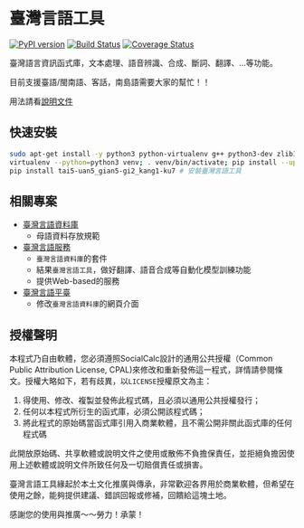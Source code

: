 # 臺灣言語工具

[![PyPI version](https://badge.fury.io/py/tai5_uan5_gian5_gi2_kang1_ku7.svg)](https://badge.fury.io/py/tai5-uan5_gian5-gi2_kang1-ku7)
[![Build Status](https://travis-ci.org/sih4sing5hong5/tai5-uan5_gian5-gi2_kang1-ku7.svg?branch=master)](https://travis-ci.org/sih4sing5hong5/tai5-uan5_gian5-gi2_kang1-ku7)
[![Coverage Status](https://coveralls.io/repos/sih4sing5hong5/tai5-uan5_gian5-gi2_kang1-ku7/badge.svg)](https://coveralls.io/r/sih4sing5hong5/tai5-uan5_gian5-gi2_kang1-ku7)


臺灣語言資訊函式庫，文本處理、語音辨識、合成、斷詞、翻譯、…等功能。

目前支援臺語/閩南語、客話，南島語需要大家的幫忙！！

用法請看[說明文件](http://sih4sing5hong5.github.io/tai5-uan5_gian5-gi2_kang1-ku7)


## 快速安裝
```bash
sudo apt-get install -y python3 python-virtualenv g++ python3-dev zlib1g-dev libbz2-dev liblzma-dev libboost-all-dev # Ubuntu/Mint 安裝指令
virtualenv --python=python3 venv; . venv/bin/activate; pip install --upgrade pip # 設置環境檔
pip install tai5-uan5_gian5-gi2_kang1-ku7 # 安裝臺灣言語工具
```

## 相關專案
* [臺灣言語資料庫](https://github.com/sih4sing5hong5/tai5-uan5_gian5-gi2_tsu1-liau7-khoo3)
  * 母語資料存放規範
* [臺灣言語服務](https://github.com/sih4sing5hong5/tai5-uan5_gian5-gi2_hok8-bu7)
  * `臺灣言語資料庫`的套件
  * 結果`臺灣言語工具`，做好翻譯、語音合成等自動化模型訓練功能
  * 提供Web-based的服務
* [臺灣言語平臺](https://github.com/sih4sing5hong5/tai5-uan5_gian5-gi2_phing5-thai5)
  * 修改`臺灣言語資料庫`的網頁介面

## 授權聲明
本程式乃自由軟體，您必須遵照SocialCalc設計的通用公共授權（Common Public Attribution License, CPAL)來修改和重新發佈這一程式，詳情請參閱條文。授權大略如下，若有歧異，以`LICENSE`授權原文為主：

1. 得使用、修改、複製並發佈此程式碼，且必須以通用公共授權發行；
2. 任何以本程式所衍生的函式庫，必須公開該程式碼；
3. 將此程式的原始碼當函式庫引用入商業軟體，且不需公開非關此函式庫的任何程式碼

此開放原始碼、共享軟體或說明文件之使用或散佈不負擔保責任，並拒絕負擔因使用上述軟體或說明文件所致任何及一切賠償責任或損害。

臺灣言語工具緣起於本土文化推廣與傳承，非常歡迎各界用於商業軟體，但希望在使用之餘，能夠提供建議、錯誤回報或修補，回饋給這塊土地。

感謝您的使用與推廣～～勞力！承蒙！
